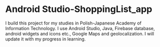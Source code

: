 # Android Studio-ShoppingList_app
I build this project for my studies in Polish-Japanese Academy of Information Technology. I use Android Studio, Java, Firebase database, android widgets and icons etc., Google Maps and geolocalization. I will update it with my progress in learning.
